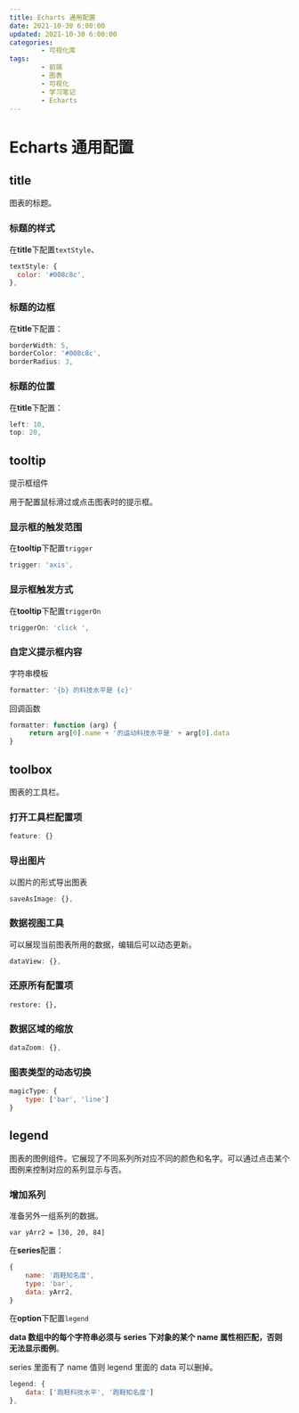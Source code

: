 ```yaml
---
title: Echarts 通用配置
date: 2021-10-30 6:00:00
updated: 2021-10-30 6:00:00
categories:
        - 可视化库
tags:
        - 前端
        - 图表
        - 可视化
        - 学习笔记
        - Echarts
---
```


# Echarts 通用配置

## title

图表的标题。

### 标题的样式

在**title**下配置`textStyle`、

```JavaScript
textStyle: {
  color: '#008c8c',
},
```

### 标题的边框

在**title**下配置：

```JavaScript
borderWidth: 5,
borderColor: '#008c8c',
borderRadius: 3,
```

### 标题的位置

在**title**下配置：

```javascript
left: 10,
top: 20,
```

## tooltip

提示框组件

用于配置鼠标滑过或点击图表时的提示框。

### 显示框的触发范围

在**tooltip**下配置`trigger`

```js
trigger: 'axis',
```

### 显示框触发方式

在**tooltip**下配置`triggerOn`

```js
triggerOn: 'click ',
```

### 自定义提示框内容

字符串模板

```JavaScript
formatter: '{b} 的科技水平是 {c}'
```

回调函数

```JavaScript
formatter: function (arg) {
     return arg[0].name + '的运动科技水平是' + arg[0].data
}
```

## toolbox

图表的工具栏。

### 打开工具栏配置项

```js
feature: {}
```

### 导出图片

以图片的形式导出图表

```js
saveAsImage: {},
```

### 数据视图工具

可以展现当前图表所用的数据，编辑后可以动态更新。

```js
dataView: {},
```

### 还原所有配置项

```
restore: {},
```

### 数据区域的缩放

```js
dataZoom: {},
```

### 图表类型的动态切换

```js
magicType: {
    type: ['bar', 'line']
}
```

## legend

图表的图例组件。它展现了不同系列所对应不同的颜色和名字。可以通过点击某个图例来控制对应的系列显示与否。

### 增加系列

准备另外一组系列的数据。

```
var yArr2 = [30, 20, 84]
```

在**series**配置：

```JavaScript
{
    name: '跑鞋知名度',
    type: 'bar',
    data: yArr2,
}
```

在**option**下配置`legend`

**data 数组中的每个字符串必须与 series 下对象的某个 name 属性相匹配，否则无法显示图例**。

series 里面有了 name 值则 legend 里面的 data 可以删掉。

```JavaScript
legend: {
    data: ['跑鞋科技水平', '跑鞋知名度']
},
```

